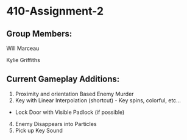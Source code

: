 # 410-Assignment-2

## Group Members:
Will Marceau

Kylie Griffiths

## Current Gameplay Additions:
1. Proximity and orientation Based Enemy Murder 
2. Key with Linear Interpolation (shortcut) - Key spins, colorful, etc...
  - Lock Door with Visible Padlock (if possible)
4. Enemy Disappears into Particles
5. Pick up Key Sound

